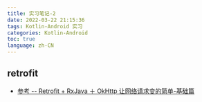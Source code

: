 ```yaml
---
title: 实习笔记-2
date: 2022-03-22 21:15:36
tags: Kotlin-Android 实习
categories: Kotlin-Android
toc: true
language: zh-CN
---
```


## retrofit
- [参考 -- Retrofit + RxJava ＋ OkHttp 让网络请求变的简单-基础篇](https://www.jianshu.com/p/5bc866b9cbb9)

